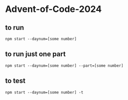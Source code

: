 # Advent-of-Code-2024

## to run

`npm start --daynum=[some number]`

## to run just one part

`npm start --daynum=[some number] --part=[some number]`

## to test

`npm start --daynum=[some number] -t`
